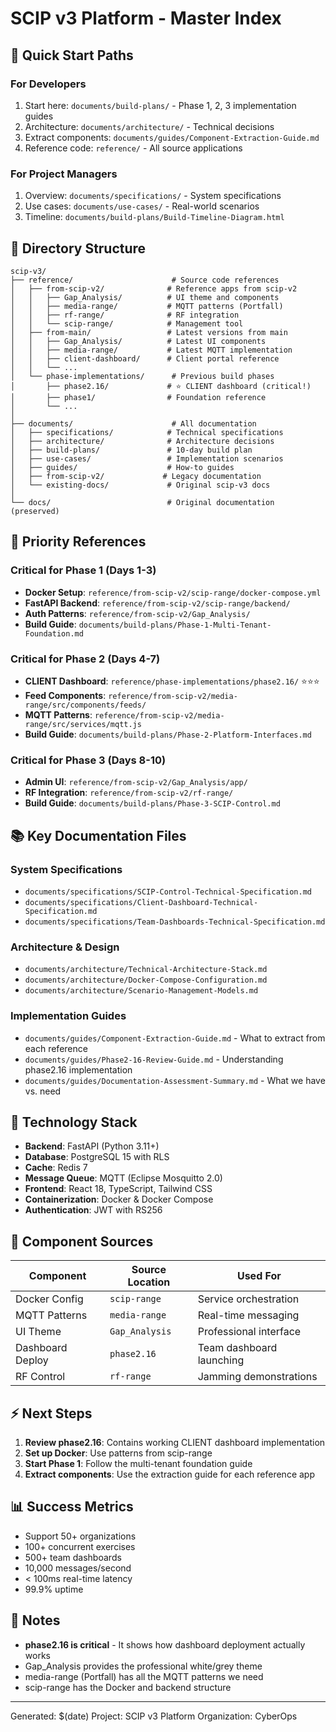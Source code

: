 # SCIP v3 Platform - Master Index

## 🚀 Quick Start Paths

### For Developers
1. Start here: `documents/build-plans/` - Phase 1, 2, 3 implementation guides
2. Architecture: `documents/architecture/` - Technical decisions
3. Extract components: `documents/guides/Component-Extraction-Guide.md`
4. Reference code: `reference/` - All source applications

### For Project Managers  
1. Overview: `documents/specifications/` - System specifications
2. Use cases: `documents/use-cases/` - Real-world scenarios
3. Timeline: `documents/build-plans/Build-Timeline-Diagram.html`

## 📁 Directory Structure

```
scip-v3/
├── reference/                      # Source code references
│   ├── from-scip-v2/              # Reference apps from scip-v2
│   │   ├── Gap_Analysis/          # UI theme and components
│   │   ├── media-range/           # MQTT patterns (Portfall)
│   │   ├── rf-range/              # RF integration
│   │   └── scip-range/            # Management tool
│   ├── from-main/                 # Latest versions from main
│   │   ├── Gap_Analysis/          # Latest UI components
│   │   ├── media-range/           # Latest MQTT implementation
│   │   ├── client-dashboard/      # Client portal reference
│   │   └── ...
│   └── phase-implementations/      # Previous build phases
│       ├── phase2.16/             # ⭐ CLIENT dashboard (critical!)
│       ├── phase1/                # Foundation reference
│       └── ...
│
├── documents/                      # All documentation
│   ├── specifications/            # Technical specifications
│   ├── architecture/              # Architecture decisions
│   ├── build-plans/               # 10-day build plan
│   ├── use-cases/                 # Implementation scenarios
│   ├── guides/                    # How-to guides
│   ├── from-scip-v2/             # Legacy documentation
│   └── existing-docs/             # Original scip-v3 docs
│
└── docs/                          # Original documentation (preserved)
```

## 🎯 Priority References

### Critical for Phase 1 (Days 1-3)
- **Docker Setup**: `reference/from-scip-v2/scip-range/docker-compose.yml`
- **FastAPI Backend**: `reference/from-scip-v2/scip-range/backend/`
- **Auth Patterns**: `reference/from-scip-v2/Gap_Analysis/`
- **Build Guide**: `documents/build-plans/Phase-1-Multi-Tenant-Foundation.md`

### Critical for Phase 2 (Days 4-7)
- **CLIENT Dashboard**: `reference/phase-implementations/phase2.16/` ⭐⭐⭐
- **Feed Components**: `reference/from-scip-v2/media-range/src/components/feeds/`
- **MQTT Patterns**: `reference/from-scip-v2/media-range/src/services/mqtt.js`
- **Build Guide**: `documents/build-plans/Phase-2-Platform-Interfaces.md`

### Critical for Phase 3 (Days 8-10)
- **Admin UI**: `reference/from-scip-v2/Gap_Analysis/app/`
- **RF Integration**: `reference/from-scip-v2/rf-range/`
- **Build Guide**: `documents/build-plans/Phase-3-SCIP-Control.md`

## 📚 Key Documentation Files

### System Specifications
- `documents/specifications/SCIP-Control-Technical-Specification.md`
- `documents/specifications/Client-Dashboard-Technical-Specification.md`
- `documents/specifications/Team-Dashboards-Technical-Specification.md`

### Architecture & Design
- `documents/architecture/Technical-Architecture-Stack.md`
- `documents/architecture/Docker-Compose-Configuration.md`
- `documents/architecture/Scenario-Management-Models.md`

### Implementation Guides
- `documents/guides/Component-Extraction-Guide.md` - What to extract from each reference
- `documents/guides/Phase2-16-Review-Guide.md` - Understanding phase2.16 implementation
- `documents/guides/Documentation-Assessment-Summary.md` - What we have vs. need

## 🔧 Technology Stack

- **Backend**: FastAPI (Python 3.11+)
- **Database**: PostgreSQL 15 with RLS
- **Cache**: Redis 7
- **Message Queue**: MQTT (Eclipse Mosquitto 2.0)
- **Frontend**: React 18, TypeScript, Tailwind CSS
- **Containerization**: Docker & Docker Compose
- **Authentication**: JWT with RS256

## 🎨 Component Sources

| Component | Source Location | Used For |
|-----------|----------------|----------|
| Docker Config | `scip-range` | Service orchestration |
| MQTT Patterns | `media-range` | Real-time messaging |
| UI Theme | `Gap_Analysis` | Professional interface |
| Dashboard Deploy | `phase2.16` | Team dashboard launching |
| RF Control | `rf-range` | Jamming demonstrations |

## ⚡ Next Steps

1. **Review phase2.16**: Contains working CLIENT dashboard implementation
2. **Set up Docker**: Use patterns from scip-range
3. **Start Phase 1**: Follow the multi-tenant foundation guide
4. **Extract components**: Use the extraction guide for each reference app

## 📊 Success Metrics

- Support 50+ organizations
- 100+ concurrent exercises  
- 500+ team dashboards
- 10,000 messages/second
- < 100ms real-time latency
- 99.9% uptime

## 📝 Notes

- **phase2.16 is critical** - It shows how dashboard deployment actually works
- Gap_Analysis provides the professional white/grey theme
- media-range (Portfall) has all the MQTT patterns we need
- scip-range has the Docker and backend structure

---

Generated: $(date)
Project: SCIP v3 Platform
Organization: CyberOps
